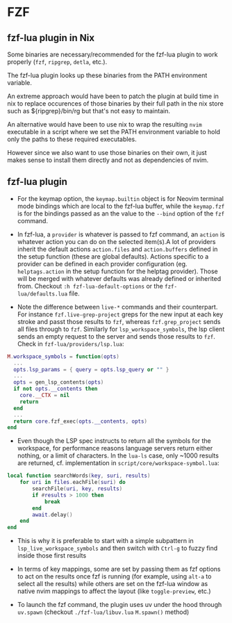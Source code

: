# FZF

## fzf-lua plugin in Nix

Some binaries are necessary/recommended for the fzf-lua plugin to work properly (`fzf`, `ripgrep`, `detla`, etc.).

The fzf-lua plugin looks up these binaries from the PATH environment variable.

An extreme approach would have been to patch the plugin at build time in nix to replace occurences of those binaries by their full path in the nix store such as ${ripgrep}/bin/rg but that's not easy to maintain.

An alternative would have been to use nix to wrap the resulting `nvim` executable in a script where we set the PATH environment variable to hold only the paths to these required executables.

However since we also want to use those binaries on their own, it just makes sense to install them directly and not as dependencies of nvim.

## fzf-lua plugin

- For the keymap option, the `keymap.builtin` object is for Neovim terminal mode bindings which are local to the fzf-lua buffer, while the `keymap.fzf` is for the bindings passed as an the value to the `--bind` option of the `fzf` command.

- In fzf-lua, a `provider` is whatever is passed to fzf command, an `action` is whatever action you can do on the selected item(s).A lot of providers inherit the default actions `action.files` and `action.buffers` defined in the setup function (these are global defaults). Actions specific to a provider can be defined in each provider configuration (eg. `helptags.action` in the setup function for the helptag provider). Those will be merged with whatever defaults was already defined or inherited from. Checkout `:h fzf-lua-default-options` or the `fzf-lua/defaults.lua` file.

- Note the difference between `live-*` commands and their counterpart. For instance `fzf.live-grep-project` greps for the new input at each key stroke and passt those results to `fzf`, whereas `fzf.grep_project` sends all files through to `fzf`. Similarly for `lsp_workspace_symbols`, the lsp client sends an empty request to the server and sends those results to `fzf`. Check in `fzf-lua/providers/lsp.lua`:
```lua
M.workspace_symbols = function(opts)
  ...
  opts.lsp_params = { query = opts.lsp_query or "" }
  ...
  opts = gen_lsp_contents(opts)
  if not opts.__contents then
    core.__CTX = nil
    return
  end
  ...
  return core.fzf_exec(opts.__contents, opts)
end
```

- Even though the LSP spec instructs to return all the symbols for the workspace, for performance reasons language servers return either nothing, or a limit of characters. In the `lua-ls` case, only ~1000 results are returned, cf. implementation in `script/core/workspace-symbol.lua`:
```lua
local function searchWords(key, suri, results)
    for uri in files.eachFile(suri) do
        searchFile(uri, key, results)
        if #results > 1000 then
            break
        end
        await.delay()
    end
end
```

- This is why it is preferable to start with a simple subpattern in `lsp_live_workspace_symbols` and then switch with `Ctrl-g` to fuzzy find inside those first results

- In terms of key mappings, some are set by passing them as fzf options to act on the results once fzf is running (for example, using `alt-a` to select all the results) while others are set on the fzf-lua window as native nvim mappings to affect the layout (like `toggle-preview`, etc.)

- To launch the fzf command, the plugin uses uv under the hood through `uv.spawn` (checkout `./fzf-lua/libuv.lua` `M.spawn()` method)
